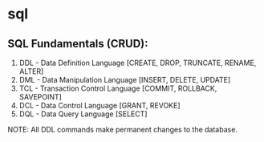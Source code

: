 # sql
## SQL Fundamentals (CRUD):

1. DDL - Data Definition Language [CREATE, DROP, TRUNCATE, RENAME, ALTER]
2. DML - Data Manipulation Language [INSERT, DELETE, UPDATE]
3. TCL - Transaction Control Language [COMMIT, ROLLBACK, SAVEPOINT]
4. DCL - Data Control Language [GRANT, REVOKE]
5. DQL - Data Query Language [SELECT]

NOTE: All DDL commands make permanent changes to the database.

